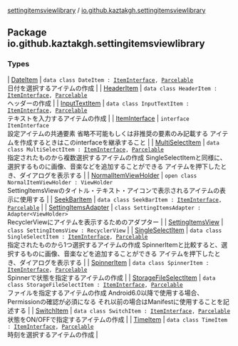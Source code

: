 [settingitemsviewlibrary](../index.md) / [io.github.kaztakgh.settingitemsviewlibrary](./index.md)

## Package io.github.kaztakgh.settingitemsviewlibrary

### Types

| [DateItem](-date-item/index.md) | `data class DateItem : `[`ItemInterface`](-item-interface/index.md)`, `[`Parcelable`](https://developer.android.com/reference/android/os/Parcelable.html)<br>日付を選択するアイテムの作成 |
| [HeaderItem](-header-item/index.md) | `data class HeaderItem : `[`ItemInterface`](-item-interface/index.md)`, `[`Parcelable`](https://developer.android.com/reference/android/os/Parcelable.html)<br>ヘッダーの作成 |
| [InputTextItem](-input-text-item/index.md) | `data class InputTextItem : `[`ItemInterface`](-item-interface/index.md)`, `[`Parcelable`](https://developer.android.com/reference/android/os/Parcelable.html)<br>テキストを入力するアイテムの作成 |
| [ItemInterface](-item-interface/index.md) | `interface ItemInterface`<br>設定アイテムの共通要素     省略不可能もしくは非推奨の要素のみ記載する         アイテムを作成するときはこのinterfaceを継承すること |
| [MultiSelectItem](-multi-select-item/index.md) | `data class MultiSelectItem : `[`ItemInterface`](-item-interface/index.md)`, `[`Parcelable`](https://developer.android.com/reference/android/os/Parcelable.html)<br>指定されたものから複数選択するアイテムの作成     SingleSelectItemと同様に、選択するものに画像、音楽などを追加することができる         アイテムを押下したとき、ダイアログを表示する |
| [NormalItemViewHolder](-normal-item-view-holder/index.md) | `open class NormalItemViewHolder : ViewHolder`<br>SettingItemsViewのタイトル・テキスト・アイコンで表示されるアイテムの表示に使用する |
| [SeekBarItem](-seek-bar-item/index.md) | `data class SeekBarItem : `[`ItemInterface`](-item-interface/index.md)`, `[`Parcelable`](https://developer.android.com/reference/android/os/Parcelable.html) |
| [SettingItemsAdapter](-setting-items-adapter/index.md) | `class SettingItemsAdapter : Adapter<ViewHolder>`<br>RecyclerViewにアイテムを表示するためのアダプター |
| [SettingItemsView](-setting-items-view/index.md) | `class SettingItemsView : RecyclerView` |
| [SingleSelectItem](-single-select-item/index.md) | `data class SingleSelectItem : `[`ItemInterface`](-item-interface/index.md)`, `[`Parcelable`](https://developer.android.com/reference/android/os/Parcelable.html)<br>指定されたものから1つ選択するアイテムの作成     SpinnerItemと比較すると、選択するものに画像、音楽などを追加することができる         アイテムを押下したとき、ダイアログを表示する |
| [SpinnerItem](-spinner-item/index.md) | `data class SpinnerItem : `[`ItemInterface`](-item-interface/index.md)`, `[`Parcelable`](https://developer.android.com/reference/android/os/Parcelable.html)<br>Spinnerで状態を指定するアイテムの作成 |
| [StorageFileSelectItem](-storage-file-select-item/index.md) | `data class StorageFileSelectItem : `[`ItemInterface`](-item-interface/index.md)`, `[`Parcelable`](https://developer.android.com/reference/android/os/Parcelable.html)<br>ファイルを指定するアイテムの作成     Android6.0以降で使用する場合、Permissionの確認が必須になる         それ以前の場合はManifestに使用することを記述する |
| [SwitchItem](-switch-item/index.md) | `data class SwitchItem : `[`ItemInterface`](-item-interface/index.md)`, `[`Parcelable`](https://developer.android.com/reference/android/os/Parcelable.html)<br>状態をON/OFFで指定するアイテムの作成 |
| [TimeItem](-time-item/index.md) | `data class TimeItem : `[`ItemInterface`](-item-interface/index.md)`, `[`Parcelable`](https://developer.android.com/reference/android/os/Parcelable.html)<br>時刻を選択するアイテムの作成 |

